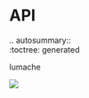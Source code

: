 # API

.. autosummary::  
:toctree: generated

lumache

![](https://user-images.githubusercontent.com/18140094/166664571-c765840a-4879-4452-9f0a-47456d48d014.png)
